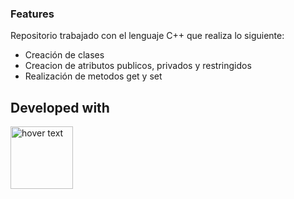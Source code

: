 ### Features
Repositorio trabajado con el lenguaje C++ que realiza lo siguiente:

- Creación de clases
- Creacion de atributos publicos, privados y restringidos
- Realización de metodos get y set

## Developed with
<p align=left>
  <img src="https://positiwise.com/blog/wp-content/uploads/2021/12/node-js-for-software-development-1200x600-1.jpg" width="100" title="hover text">
</p>
